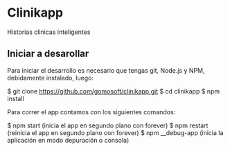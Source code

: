 Clinikapp
=========

Historias clinicas inteligentes



Iniciar a desarollar
--------------------

Para iniciar el desarrollo es necesario que tengas git, Node.js y NPM, debidamente instalado, luego:

$ git clone https://github.com/gomosoft/clinikapp.git
$ cd clinikapp
$ npm install


Para correr el app contamos con los siguientes comandos:

$ npm start  (inicia el app en segundo plano con forever)
$ npm restart  (reinicia el app en segundo plano con forever)
$ npm __debug-app (inicia la aplicación en modo depuración o consola)